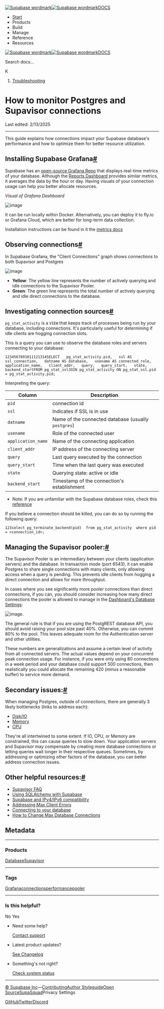 [![Supabase wordmark](https://supabase.com/docs/_next/image?url=%2Fdocs%2Fsupabase-dark.svg&w=256&q=75&dpl=dpl_5BYG5BkQhU19GEfZfhcgAbeGcRQo)![Supabase wordmark](https://supabase.com/docs/_next/image?url=%2Fdocs%2Fsupabase-light.svg&w=256&q=75&dpl=dpl_5BYG5BkQhU19GEfZfhcgAbeGcRQo)DOCS](https://supabase.com/docs)

-   [Start](https://supabase.com/docs/guides/getting-started)
-   Products
-   Build
-   Manage
-   Reference
-   Resources

[![Supabase wordmark](https://supabase.com/docs/_next/image?url=%2Fdocs%2Fsupabase-dark.svg&w=256&q=75&dpl=dpl_5BYG5BkQhU19GEfZfhcgAbeGcRQo)![Supabase wordmark](https://supabase.com/docs/_next/image?url=%2Fdocs%2Fsupabase-light.svg&w=256&q=75&dpl=dpl_5BYG5BkQhU19GEfZfhcgAbeGcRQo)DOCS](https://supabase.com/docs)

Search docs...

K

1.  [Troubleshooting](https://supabase.com/docs/guides/troubleshooting)

# How to monitor Postgres and Supavisor connections

Last edited: 2/13/2025

* * *

This guide explains how connections impact your Supabase database's performance and how to optimize them for better resource utilization.

## Installing Supabase Grafana[#](#installing-supabase-grafana)

Supabase has an [open-source Grafana Repo](https://github.com/supabase/supabase-grafana) that displays real-time metrics of your database. Although the [Reports Dashboard](https://supabase.com/dashboard/project/_/reports) provides similar metrics, it averages the data by the hour or day. Having visuals of your connection usage can help you better allocate resources.

_Visual of Grafana Dashboard_

![image](https://github.com/supabase/supabase/assets/91111415/18ed2c88-332e-4e66-b9b4-c37e99a39104)

It can be run locally within Docker. Alternatively, you can deploy it to fly.io or Grafana Cloud, which are better for long-term data collection.

Installation instructions can be found in it the [metrics docs](https://supabase.com/docs/guides/platform/metrics#deploying-supabase-grafana)

## Observing connections[#](#observing-connections)

In Supabase Grafana, the "Client Connections" graph shows connections to both Supavisor and Postgres

![image](https://github.com/supabase/supabase/assets/91111415/141b8e01-9aae-4544-818c-acb47371ef3b)

-   **Yellow**: The yellow line represents the number of actively querying and idle connections to the Supavisor Pooler.
-   **Green**: The green line represents the total number of actively querying and idle direct connections to the database.

## Investigating connection sources[#](#investigating-connection-sources)

`pg_stat_activity` is a `VIEW` that keeps track of processes being run by your database, including connections. It's particularly useful for determining if idle clients are hogging connection slots.

This is a query you can use to observe the database roles and servers connecting to your database:

```
1234567891011121314SELECT   pg_stat_activity.pid,   ssl AS ssl_connection,   datname AS database,   usename AS connected_role,   application_name,   client_addr,   query,   query_start,   state,   backend_startFROM pg_stat_sslJOIN pg_stat_activity ON pg_stat_ssl.pid = pg_stat_activity.pid;
```

Interpreting the query:

| Column | Description |
| --- | --- |
| `pid` | connection id |
| `ssl` | Indicates if SSL is in use |
| `datname` | Name of the connected database (usually `postgres`) |
| `usename` | Role of the connected user |
| `application_name` | Name of the connecting application |
| `client_addr` | IP address of the connecting server |
| `query` | Last query executed by the connection |
| `query_start` | Time when the last query was executed |
| `state` | Querying state: active or idle |
| `backend_start` | Timestamp of the connection's establishment |

-   Note: If you are unfamiliar with the Supabase database roles, check this [reference](https://gist.github.com/TheOtherBrian1/d6e862a65e03049eb4f102f6ca809401)

If you believe a connection should be killed, you can do so by running the following query:

```
123select pg_terminate_backend(pid)  from pg_stat_activity  where pid = <connection_id>;
```

## Managing the Supavisor pooler:[#](#managing-the-supavisor-pooler)

The Supavisor Pooler is an intermediary between your clients (application servers) and the database. In transaction mode (port 6543), it can enable Postgres to share single connections with many clients, only allowing access when a query is pending. This prevents idle clients from hogging a direct connection and allows for more throughput.

In cases where you see significantly more pooler connections than direct connections, if you can, you should consider increasing how many direct connections the pooler is allowed to manage in the [Dashboard's Database Settings](https://supabase.com/dashboard/project/_/settings/database):

![image](https://github.com/supabase/supabase/assets/91111415/8e0cc80a-4d46-44b5-915b-8d7549f352d3).

The general rule is that if you are using the PostgREST database API, you should avoid raising your pool size past 40%. Otherwise, you can commit 80% to the pool. This leaves adequate room for the Authentication server and other utilities.

These numbers are generalizations and assume a certain level of activity from all connected servers. The actual values depend on your concurrent peak connection usage. For instance, if you were only using 80 connections in a week period and your database could support 500 connections, then realistically you could allocate the remaining 420 (minus a reasonable buffer) to service more demand.

## Secondary issues:[#](#secondary-issues)

When managing Postgres, outside of connections, there are generally 3 likely bottlenecks (links to address each):

-   [Disk/IO](https://github.com/orgs/supabase/discussions/27003)
-   [Memory](https://github.com/orgs/supabase/discussions/27021)
-   [CPU](https://github.com/orgs/supabase/discussions/27022)

They're all intertwined to some extent. If IO, CPU, or Memory are constrained, this can cause queries to slow down. Your application servers and Supavisor may compensate by creating more database connections or letting queries wait longer in their respective queues. Sometimes, by addressing or optimizing other factors of the database, you can better address connection issues.

## Other helpful resources:[#](#other-helpful-resources)

-   [Supavisor FAQ](https://github.com/orgs/supabase/discussions/21566)
-   [Using SQLAlchemy with Supabase](https://github.com/orgs/supabase/discussions/27071)
-   [Supabase and IPv4/IPv6 compatibility](https://github.com/orgs/supabase/discussions/27034)
-   [Addressing Max Client Errors](https://github.com/orgs/supabase/discussions/22305)
-   [Connecting to your database](https://supabase.com/docs/guides/database/connecting-to-postgres#integrations)
-   [How to Change Max Database Connections](https://github.com/orgs/supabase/discussions/27197)

## Metadata

* * *

### Products

[Database](https://supabase.com/docs/guides/troubleshooting?products=database)[Supavisor](https://supabase.com/docs/guides/troubleshooting?products=supavisor)

* * *

### Tags

[Grafana](https://supabase.com/docs/guides/troubleshooting?tags=Grafana)[connections](https://supabase.com/docs/guides/troubleshooting?tags=connections)[performance](https://supabase.com/docs/guides/troubleshooting?tags=performance)[pooler](https://supabase.com/docs/guides/troubleshooting?tags=pooler)

* * *

### Is this helpful?

No Yes

-   Need some help?
    
    [Contact support](https://supabase.com/support)
-   Latest product updates?
    
    [See Changelog](https://supabase.com/changelog)
-   Something's not right?
    
    [Check system status](https://status.supabase.com/)

* * *

[© Supabase Inc](https://supabase.com/)—[Contributing](https://github.com/supabase/supabase/blob/master/apps/docs/DEVELOPERS.md)[Author Styleguide](https://github.com/supabase/supabase/blob/master/apps/docs/CONTRIBUTING.md)[Open Source](https://supabase.com/open-source)[SupaSquad](https://supabase.com/supasquad)Privacy Settings

[GitHub](https://github.com/supabase/supabase)[Twitter](https://twitter.com/supabase)[Discord](https://discord.supabase.com/)